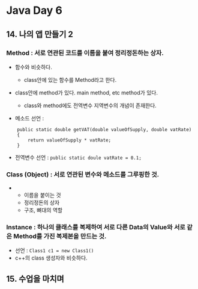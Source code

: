 # Java Day 6


## 14. 나의 앱 만들기 2

### Method : 서로 연관된 코드를 이름을 붙여 정리정돈하는 상자.
+ 함수와 비슷하다.
    + class안에 있는 함수를 Method라고 한다.

+ class안에 method가 있다. main method, etc method가 있다.
    + class와 method에도 전역변수 지역변수의 개념이 존재한다.
    
+ 메소드 선언 : 
```
    public static double getVAT(double valueOfSupply, double vatRate)
    {
        return valueOfSupply * vatRate;
    }
```
+ 전역변수 선언 : `public static doule vatRate = 0.1;`



### Class (Object) : 서로 연관된 변수와 메소드를 그루핑한 것.
+ 
    + 이름을 붙이는 것
    + 정리정돈의 상자
    + 구조, 뼈대의 역할
    
    
### Instance : 하나의 클래스를 복제하여 서로 다른 Data의 Value와 서로 같은 Method를 가진 복제본을 만드는 것.
+ 선언 : `Class1 c1 = new Class1()`
+ c++의 class 생성자와 비슷하다.


## 15. 수업을 마치며
